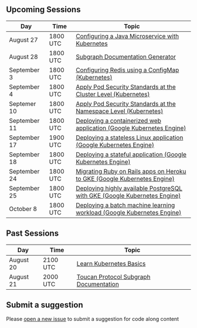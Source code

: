 ## Upcoming Sessions

| Day | Time | Topic | 
| --- | --- | --- | 
| August 27 | 1800 UTC | [Configuring a Java Microservice with Kubernetes](https://kubernetes.io/docs/tutorials/configuration/configure-java-microservice/) |
| August 28 | 1800 UTC | [Subgraph Documentation Generator](https://github.com/alex-pakalniskis/SubgraphSchemaEntitiesDocGenerator) |
| September 3 | 1800 UTC | [Configuring Redis using a ConfigMap (Kubernetes)](https://kubernetes.io/docs/tutorials/configuration/configure-redis-using-configmap/) |
| September 4 | 1800 UTC | [Apply Pod Security Standards at the Cluster Level (Kubernetes)](https://kubernetes.io/docs/tutorials/security/cluster-level-pss/) |
| Septemer 10 | 1800 UTC | [Apply Pod Security Standards at the Namespace Level (Kubernetes)](https://kubernetes.io/docs/tutorials/security/ns-level-pss/) |
| September 11 | 1800 UTC | [Deploying a containerized web application (Google Kubernetes Engine)](https://cloud.google.com/kubernetes-engine/docs/tutorials/hello-app) |
| September 17 | 1900 UTC | [Deploying a stateless Linux application (Google Kubernetes Engine)](https://cloud.google.com/kubernetes-engine/docs/how-to/stateless-apps) |
| September 18 | 1800 UTC | [Deploying a stateful application (Google Kubernetes Engine)](https://cloud.google.com/kubernetes-engine/docs/how-to/stateful-apps) | 
| September 24 | 1800 UTC | [Migrating Ruby on Rails apps on Heroku to GKE (Google Kubernetes Engine)](https://cloud.google.com/architecture/migrating-ruby-on-rails-apps-on-heroku-to-gke) |
| September 25 | 1800 UTC | [Deploying highly available PostgreSQL with GKE (Google Kubernetes Engine)](https://cloud.google.com/architecture/deploying-highly-available-postgresql-with-gke) |
| October 8 | 1800 UTC | [Deploying a batch machine learning workload (Google Kubernetes Engine)](https://cloud.google.com/kubernetes-engine/docs/tutorials/batch-ml-workload) |

## Past Sessions

| Day | Time | Topic | 
| --- | --- | --- | 
| August 20 | 2100 UTC | [Learn Kubernetes Basics](https://kubernetes.io/docs/tutorials/kubernetes-basics/) | 
| August 21 | 2000 UTC | [Toucan Protocol Subgraph Documentation](https://github.com/alex-pakalniskis/CodeAlong-ToucanProtocolSubgraphDocs) |

## Submit a suggestion
Please [open a new issue](https://github.com/alex-pakalniskis/CodeAlongSchedule/issues/new) to submit a suggestion for code along content
